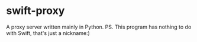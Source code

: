 # swift-proxy
A proxy server written mainly in Python.  PS. This program has nothing to do with Swift, that's just a nickname:)

